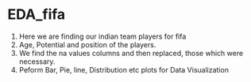 # EDA_fifa
1. Here we are finding our indian team players for fifa
2. Age, Potential and position of the players.
3. We find the na values columns and then replaced, those which were necessary.
4. Peform Bar, Pie, line, Distribution etc plots for Data Visualization
